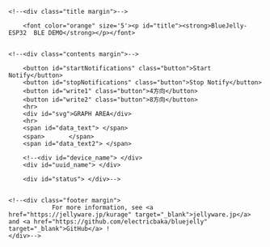 <!doctype html>
<!--Copyright 2017-2020 JellyWare Inc. All Rights Reserved.
-->
<html>
  <head>
    <meta charset="utf-8">
    <meta http-equiv="X-UA-Compatible" content="IE=edge">
    <meta name="description" content="BlueJelly">
    <!--<meta name="viewport" content="width=640, maximum-scale=1.0, user-scalable=yes">-->
    <title>BlueJelly-ESP32  BLE DEMO</title>
    <link href="https://fonts.googleapis.com/css?family=Lato:100,300,400,700,900" rel="stylesheet" type="text/css">
    <link rel="stylesheet" href="style.css">
    <script type="text/javascript" src="bluejelly.js"></script>
    <script type="text/javascript" src="./smoothie.js"></script>
  </head>

<body>
<!--<div class="container">-->

    <!--<div class="title margin">-->
    
        <font color="orange" size='5'><p id="title"><strong>BlueJelly-ESP32  BLE DEMO</strong></p></font>
   

    <!--<div class="contents margin">-->
    
        <button id="startNotifications" class="button">Start Notify</button>
        <button id="stopNotifications" class="button">Stop Notify</button>
        <button id="write1" class="button">4方向</button>
        <button id="write2" class="button">8方向</button>
        <hr>
        <div id="svg">GRAPH AREA</div>
        <hr>
        <span id="data_text"> </span>
        <span>　　　　</span>
        <span id="data_text2"> </span>
        
        <!--<div id="device_name"> </div>
        <div id="uuid_name"> </div>
        
        <div id="status"> </div>-->

    
    <!--<div class="footer margin">
                For more information, see <a href="https://jellyware.jp/kurage" target="_blank">jellyware.jp</a> and <a href="https://github.com/electricbaka/bluejelly" target="_blank">GitHub</a> !
    </div>-->



<script>



let startflag=0;


//--------------------------------------------------
//Global変数
//--------------------------------------------------
//BlueJellyのインスタンス生成
const ble = new BlueJelly();
const ble2 = new BlueJelly();



//TimeSeriesのインスタンス生成
const ble_data = new TimeSeries();



//-------------------------------------------------
//smoothie.js
//-------------------------------------------------
function createTimeline() {
    const chart = new SmoothieChart({
        millisPerPixel: 20,
        grid: {
            fillStyle: '#ff8319',
            strokeStyle: '#ffffff',
            millisPerLine: 800
        },
        maxValue: 5000,
        minValue: 0
    });
    chart.addTimeSeries(ble_data, {
        strokeStyle: 'rgba(255, 255, 255, 1)',
        fillStyle: 'rgba(255, 255, 255, 0.2)',
        lineWidth: 4
    });
    chart.streamTo(document.getElementById("chart"), 500);
}


//--------------------------------------------------
//ロード時の処理
//--------------------------------------------------
window.onload = function () {
  //UUIDの設定
  ble.setUUID("UUID1","dd5f7232-1560-4792-953d-0b2015f15340","8796fa1b-986d-419a-8f84-137710a2354f");//TX　　Service UUID,Characteristic UUID
  ble2.setUUID("UUID1","dd5f7232-1560-4792-953d-0b2015f15340","1e630bfc-08ca-44c0-a7c5-58dae380884d");//RX　　Service UUID,Characteristic UUID
  
  
  //UUIDの取得方法→Powershellで　[Guid]::NewGuid()　と打つとUUIDが発行される。3回やって、1個目をService UUIDにして2個目と3個目をCharacteristic UUIDにする。
  //smoothie.js
  //createTimeline();
  
  
  main();

}


//--------------------------------------------------
//Scan後の処理
//--------------------------------------------------
ble.onScan = function (deviceName) {
  //document.getElementById('device_name').innerHTML = deviceName;
  document.getElementById('status').innerHTML = "found device!";
}


//--------------------------------------------------
//ConnectGATT後の処理
//--------------------------------------------------
ble.onConnectGATT = function (uuid) {
  console.log('> connected GATT!');

  //document.getElementById('uuid_name').innerHTML = uuid;
  //document.getElementById('status').innerHTML = "connected GATT!";
}


//--------------------------------------------------
//Sensor1 Read後の処理：得られたデータの表示など行う
//--------------------------------------------------
ble.onRead = function (data, uuid){
  //フォーマットに従って値を取得
  let value = "";
  for(let i = 0; i < data.byteLength; i++){
    value = value + String.fromCharCode(data.getInt8(i));
  }
  
  var array_value =value.split(",");

  //コンソールに値を表示
  //console.log(array_value);
  

  //HTMLにデータを表示
  document.getElementById('data_text').innerHTML = Number(array_value[0]);
  document.getElementById('data_text2').innerHTML = Number(array_value[1]);
  sosimode=Number(array_value[1]);
  startflag = 1;
  if(pre_sosimode != sosimode) gesflag=1;
  //console.log(startflag);

}


//--------------------------------------------------
//Sensot1 Write後の処理
//--------------------------------------------------
ble2.onWrite = function(uuid){
  //document.getElementById('uuid_name').innerHTML = uuid;
  //document.getElementById('status').innerHTML = "written data"
}


//--------------------------------------------------
//Start Notify後の処理
//--------------------------------------------------
ble.onStartNotify = function(uuid){
  console.log('> Start Notify!');

  //document.getElementById('uuid_name').innerHTML = uuid;
  //document.getElementById('status').innerHTML = "started Notify";
}


//--------------------------------------------------
//Stop Notify後の処理
//--------------------------------------------------
ble.onStopNotify = function(uuid){
  console.log('> Stop Notify!');

  //document.getElementById('uuid_name').innerHTML = uuid;
  //document.getElementById('status').innerHTML = "stopped Notify";
}


//-------------------------------------------------
//ボタンが押された時のイベント登録
//--------------------------------------------------
document.getElementById('startNotifications').addEventListener('click', function() {
      ble.startNotify('UUID1');
});

document.getElementById('stopNotifications').addEventListener('click', function() {
      ble.stopNotify('UUID1');
});


document.getElementById('write1').addEventListener('click', function() {
  //フォーマットに従って値を変換
  const textEncoder = new TextEncoder();
  const text_data ="mode0";
  const text_data_encoded = textEncoder.encode(text_data + '\n');
  ble2.write('UUID1', text_data_encoded);
  gesflag=1;
  sosimode=0;
});

document.getElementById('write2').addEventListener('click', function() {
  //フォーマットに従って値を変換
  const textEncoder = new TextEncoder();
  const text_data = "mode1";
  const text_data_encoded = textEncoder.encode(text_data + '\n');
  ble2.write('UUID1', text_data_encoded);
  gesflag=1;
  sosimode=1;
});







async function main() {
	while(true){
	    await wait(10); //
	    Create_grapf();
    }
}



const wait = (ms) => {
  return new Promise((resolve, reject) => {
    setTimeout(resolve, ms);
  });
};



let p_pos=0;
let sosimode=0;
let screen_w = 900;
let screen_h = 700;
let lineX=screen_w/2;
let lineY=screen_h/2;
let gesflag=0;
let gescyc=0;
let get_uart=0;
let display_text=""
let baisu=2;
let pre_sosimode=0;




function Create_grapf() {

	let i=0;
	let ii=0;
	var plot_color = new Array('red', 'blue', 'yellow' ,'green');
	
	
	if(startflag==1){
		get_uart= Number(document.getElementById('data_text').innerText);
		
		display_text="<svg xmlns='http://www.w3.org/2000/svg' version='1.1' height='" + screen_h + "' width='" + screen_w + "' viewBox='-80 -10 1000 750' class='SvgFrame'>"
		display_text = display_text + "<rect x='-80' y='-10' width='1000' height='50' rx='10' ry='10' fill='blue' />"
		display_text = display_text + "<text x='0' y='30' font-size='40' stroke='cyan'  fill='cyan' text-anchor='start' stroke-width='1'>なぞりセンサ　DEMO</text>"
		display_text = display_text + "<text x='0' y='100' font-size='20' stroke='red'  fill='red' text-anchor='start' stroke-width='1'>ゆっくりなぞってください</text>"
		
		
		if(gesflag==1){
    		gescyc=0;
    		console.log("gesflag==1");
    		
		    if(sosimode==0){	
		      display_text = display_text + pos0_line();
		      display_text = display_text + pos2_line();
		      display_text = display_text + pos4_line();
		      display_text = display_text + pos6_line();
		      display_text = display_text + pos8_line();
		    }else if(sosimode==1){
		      display_text = display_text + pos0_line();
		      display_text = display_text + pos1_line();
		      display_text = display_text + pos2_line();
		      display_text = display_text + pos3_line();
		      display_text = display_text + pos4_line();
		      display_text = display_text + pos5_line();
		      display_text = display_text + pos6_line();
		      display_text = display_text + pos7_line();
		      display_text = display_text + pos8_line();
		    }
		    
		    gesflag=2;
		    display_text += "</svg>"
		    document.getElementById("svg").innerHTML =  display_text;
    	}
    	
    	
    	
		if(p_pos != get_uart){
			gesflag=0;
			gescyc=0;
			
			
		    if(sosimode==0){
		      if(get_uart==0){
		        display_text = display_text + pos0_line();
		        display_text = display_text + pos2_line();
		        display_text = display_text + pos4_line();
		        display_text = display_text + pos6_line();
		        display_text = display_text + pos8_line();  
		      }else if(get_uart==1){
		        display_text = display_text + pos2_line();
		        display_text = display_text + pos4_line();
		        display_text = display_text + pos6_line();
				display_text = display_text +  pos8_line();
		        display_text = display_text + "<polygon points='"+(lineX-17*baisu)+","+(lineY-50*baisu)+" "+(lineX+17*baisu)+","+(lineY-50*baisu)+" "+(lineX+17*baisu)+","+(lineY-85*baisu)+"' stroke='orange' fill='orange' />"
		        display_text = display_text + "<polygon points='"+(lineX-17*baisu)+","+(lineY-50*baisu)+" "+(lineX-17*baisu)+","+(lineY-85*baisu)+" "+(lineX+17*baisu)+","+(lineY-85*baisu)+"' stroke='orange' fill='orange' />"
		        display_text = display_text + "<polygon points='"+(lineX-32*baisu)+","+(lineY-85*baisu)+" "+(lineX+0*baisu)+","+(lineY-130*baisu)+" "+(lineX+32*baisu)+","+(lineY-85*baisu)+"' stroke='orange' fill='orange' />"
		      }else if(get_uart==2){
		        display_text = display_text + pos0_line();
		        display_text = display_text + pos4_line();
		        display_text = display_text + pos6_line();
		        display_text = display_text + pos8_line();
		        display_text = display_text + "<polygon points='"+(lineX+50*baisu)+","+(lineY-17*baisu)+" "+(lineX+50*baisu)+","+(lineY+17*baisu)+" "+(lineX+85*baisu)+","+(lineY+17*baisu)+"' stroke='orange' fill='orange' />"
		        display_text = display_text + "<polygon points='"+(lineX+50*baisu)+","+(lineY-17*baisu)+" "+(lineX+85*baisu)+","+(lineY-17*baisu)+" "+(lineX+85*baisu)+","+(lineY+17*baisu)+"' stroke='orange' fill='orange' />"
		        display_text = display_text + "<polygon points='"+(lineX+85*baisu)+","+(lineY-32*baisu)+" "+(lineX+130*baisu)+","+(lineY-0*baisu)+" "+(lineX+85*baisu)+","+(lineY+32*baisu)+"' stroke='orange' fill='orange' />"
		      }else if(get_uart==3){
		        display_text = display_text + pos0_line();
		        display_text = display_text + pos2_line();
		        display_text = display_text + pos6_line();
		        display_text = display_text + pos8_line();
		        display_text = display_text + "<polygon points='"+(lineX-17*baisu)+","+(lineY+50*baisu)+" "+(lineX+17*baisu)+","+(lineY+50*baisu)+" "+(lineX+17*baisu)+","+(lineY+85*baisu)+"' stroke='orange' fill='orange' />"
		        display_text = display_text + "<polygon points='"+(lineX-17*baisu)+","+(lineY+50*baisu)+" "+(lineX-17*baisu)+","+(lineY+85*baisu)+" "+(lineX+17*baisu)+","+(lineY+85*baisu)+"' stroke='orange' fill='orange' />"
		        display_text = display_text + "<polygon points='"+(lineX-32*baisu)+","+(lineY+85*baisu)+" "+(lineX+0*baisu)+","+(lineY+130*baisu)+" "+(lineX+32*baisu)+","+(lineY+85*baisu)+"' stroke='orange' fill='orange' />"  
		      }else if(get_uart==4){
		        display_text = display_text + pos0_line();
		        display_text = display_text + pos2_line();
		        display_text = display_text + pos4_line();
		        display_text = display_text + pos8_line();
		        display_text = display_text + "<polygon points='"+(lineX-50*baisu)+","+(lineY-17*baisu)+" "+(lineX-50*baisu)+","+(lineY+17*baisu)+" "+(lineX-85*baisu)+","+(lineY+17*baisu)+"' stroke='orange' fill='orange' />"
		        display_text = display_text + "<polygon points='"+(lineX-50*baisu)+","+(lineY-17*baisu)+" "+(lineX-85*baisu)+","+(lineY-17*baisu)+" "+(lineX-85*baisu)+","+(lineY+17*baisu)+"' stroke='orange' fill='orange' />"
		        display_text = display_text + "<polygon points='"+(lineX-85*baisu)+","+(lineY-32*baisu)+" "+(lineX-130*baisu)+","+(lineY+0*baisu)+" "+(lineX-85*baisu)+","+(lineY+32*baisu)+"' stroke='orange' fill='orange' />"     
		      }else if(get_uart==5){
		        display_text = display_text + pos0_line();
		        display_text = display_text + pos2_line();
		        display_text = display_text + pos4_line();
		        display_text = display_text + pos6_line();
				display_text = display_text + "<circle cx='"+lineX+"' cy='"+lineY+"' r='" +30*baisu+"' fill='orange' />"
		      }else if(get_uart==20){
		        display_text = display_text + pos8_line();
		        display_text = display_text + "<polygon points='"+(lineX-17*baisu)+","+(lineY-50*baisu)+" "+(lineX+17*baisu)+","+(lineY-50*baisu)+" "+(lineX+17*baisu)+","+(lineY-85*baisu)+"' stroke='orange' fill='orange' />"
		        display_text = display_text + "<polygon points='"+(lineX-17*baisu)+","+(lineY-50*baisu)+" "+(lineX-17*baisu)+","+(lineY-85*baisu)+" "+(lineX+17*baisu)+","+(lineY-85*baisu)+"' stroke='orange' fill='orange' />"
		        display_text = display_text + "<polygon points='"+(lineX-32*baisu)+","+(lineY-85*baisu)+" "+(lineX+0*baisu)+","+(lineY-130*baisu)+" "+(lineX+32*baisu)+","+(lineY-85*baisu)+"' stroke='orange' fill='orange' />"
		        
		        display_text = display_text + "<polygon points='"+(lineX+50*baisu)+","+(lineY-17*baisu)+" "+(lineX+50*baisu)+","+(lineY+17*baisu)+" "+(lineX+85*baisu)+","+(lineY+17*baisu)+"' stroke='orange' fill='orange' />"
		        display_text = display_text + "<polygon points='"+(lineX+50*baisu)+","+(lineY-17*baisu)+" "+(lineX+85*baisu)+","+(lineY-17*baisu)+" "+(lineX+85*baisu)+","+(lineY+17*baisu)+"' stroke='orange' fill='orange' />"
		        display_text = display_text + "<polygon points='"+(lineX+85*baisu)+","+(lineY-32*baisu)+" "+(lineX+130*baisu)+","+(lineY-0*baisu)+" "+(lineX+85*baisu)+","+(lineY+32*baisu)+"' stroke='orange' fill='orange' />"
		        
		        display_text = display_text + "<polygon points='"+(lineX-17*baisu)+","+(lineY+50*baisu)+" "+(lineX+17*baisu)+","+(lineY+50*baisu)+" "+(lineX+17*baisu)+","+(lineY+85*baisu)+"' stroke='orange' fill='orange' />"
		        display_text = display_text + "<polygon points='"+(lineX-17*baisu)+","+(lineY+50*baisu)+" "+(lineX-17*baisu)+","+(lineY+85*baisu)+" "+(lineX+17*baisu)+","+(lineY+85*baisu)+"' stroke='orange' fill='orange' />"
		        display_text = display_text + "<polygon points='"+(lineX-32*baisu)+","+(lineY+85*baisu)+" "+(lineX+0*baisu)+","+(lineY+130*baisu)+" "+(lineX+32*baisu)+","+(lineY+85*baisu)+"' stroke='orange' fill='orange' />"
		        
		        display_text = display_text + "<polygon points='"+(lineX-50*baisu)+","+(lineY-17*baisu)+" "+(lineX-50*baisu)+","+(lineY+17*baisu)+" "+(lineX-85*baisu)+","+(lineY+17*baisu)+"' stroke='orange' fill='orange' />";
		        display_text = display_text + "<polygon points='"+(lineX-50*baisu)+","+(lineY-17*baisu)+" "+(lineX-85*baisu)+","+(lineY-17*baisu)+" "+(lineX-85*baisu)+","+(lineY+17*baisu)+"' stroke='orange' fill='orange' />"
		        display_text = display_text + "<polygon points='"+(lineX-85*baisu)+","+(lineY-32*baisu)+" "+(lineX-130*baisu)+","+(lineY+0*baisu)+" "+(lineX-85*baisu)+","+(lineY+32*baisu)+"' stroke='orange' fill='orange' />"
		      
		      }else if(get_uart==21){
		     	display_text = display_text + "<circle cx='"+lineX+"' cy='"+lineY+"' r='" +29*baisu+"' fill='orangered' />"
		        display_text = display_text + pos0_line();
		        display_text = display_text + pos2_line();
		        display_text = display_text + pos4_line();
		        display_text = display_text + pos6_line();
		      }
		    }else if(sosimode==1){
				DisplayB();
		    }
		    
		    display_text += "</svg>"
	    	document.getElementById("svg").innerHTML =  display_text;
		}else{
			gescyc++;
		    if(gescyc>300) gescyc=400;
		    if(gescyc>300 && gesflag==0) gesflag=1;
		}
		
		p_pos=get_uart;
		pre_sosimode=sosimode;
		
	    
    }
}



function display0(){
	display_text = display_text + pos0_line();
	display_text = display_text + pos1_line();
	display_text = display_text + pos2_line();
	display_text = display_text + pos3_line();
	display_text = display_text + pos4_line();
	display_text = display_text + pos5_line();
	display_text = display_text + pos6_line();
	display_text = display_text + pos7_line();
	display_text = display_text + pos8_line();  
}

function display1(){
	display_text = display_text + pos1_line();
	display_text = display_text + pos2_line();
	display_text = display_text + pos3_line();
	display_text = display_text + pos4_line();
	display_text = display_text + pos5_line();
	display_text = display_text + pos6_line();
	display_text = display_text + pos7_line();
	display_text = display_text + pos8_line();
	display_text = display_text + "<polygon points='"+(lineX-17*baisu)+","+(lineY-50*baisu)+" "+(lineX+17*baisu)+","+(lineY-50*baisu)+" "+(lineX+17*baisu)+","+(lineY-85*baisu)+"' stroke='orange' fill='orange' />"
	display_text = display_text + "<polygon points='"+(lineX-17*baisu)+","+(lineY-50*baisu)+" "+(lineX-17*baisu)+","+(lineY-85*baisu)+" "+(lineX+17*baisu)+","+(lineY-85*baisu)+"' stroke='orange' fill='orange' />"
	display_text = display_text + "<polygon points='"+(lineX-32*baisu)+","+(lineY-85*baisu)+" "+(lineX+0*baisu)+","+(lineY-130*baisu)+" "+(lineX+32*baisu)+","+(lineY-85*baisu)+"' stroke='orange' fill='orange' />"
}

function display2(){
	display_text = display_text + pos0_line();
	display_text = display_text + pos1_line();
	display_text = display_text + pos3_line();
	display_text = display_text + pos4_line();
	display_text = display_text + pos5_line();
	display_text = display_text + pos6_line();
	display_text = display_text + pos7_line();
	display_text = display_text + pos8_line();
	display_text = display_text + "<polygon points='"+(lineX+50*baisu)+","+(lineY-17*baisu)+" "+(lineX+50*baisu)+","+(lineY+17*baisu)+" "+(lineX+85*baisu)+","+(lineY+17*baisu)+"' stroke='orange' fill='orange' />"
	display_text = display_text + "<polygon points='"+(lineX+50*baisu)+","+(lineY-17*baisu)+" "+(lineX+85*baisu)+","+(lineY-17*baisu)+" "+(lineX+85*baisu)+","+(lineY+17*baisu)+"' stroke='orange' fill='orange' />"
	display_text = display_text + "<polygon points='"+(lineX+85*baisu)+","+(lineY-32*baisu)+" "+(lineX+130*baisu)+","+(lineY-0*baisu)+" "+(lineX+85*baisu)+","+(lineY+32*baisu)+"' stroke='orange' fill='orange' />"
}

function display3(){
	display_text = display_text + pos0_line();
	display_text = display_text + pos1_line();
	display_text = display_text + pos2_line();
	display_text = display_text + pos3_line();
	display_text = display_text + pos5_line();
	display_text = display_text + pos6_line();
	display_text = display_text + pos7_line();
	display_text = display_text + pos8_line();
	display_text = display_text + "<polygon points='"+(lineX-17*baisu)+","+(lineY+50*baisu)+" "+(lineX+17*baisu)+","+(lineY+50*baisu)+" "+(lineX+17*baisu)+","+(lineY+85*baisu)+"' stroke='orange' fill='orange' />"
	display_text = display_text + "<polygon points='"+(lineX-17*baisu)+","+(lineY+50*baisu)+" "+(lineX-17*baisu)+","+(lineY+85*baisu)+" "+(lineX+17*baisu)+","+(lineY+85*baisu)+"' stroke='orange' fill='orange' />"
	display_text = display_text + "<polygon points='"+(lineX-32*baisu)+","+(lineY+85*baisu)+" "+(lineX+0*baisu)+","+(lineY+130*baisu)+" "+(lineX+32*baisu)+","+(lineY+85*baisu)+"' stroke='orange' fill='orange' />"   
}

function display4(){
	display_text = display_text + pos0_line();
	display_text = display_text + pos1_line();
	display_text = display_text + pos2_line();
	display_text = display_text + pos3_line();
	display_text = display_text + pos4_line();
	display_text = display_text + pos5_line();
	display_text = display_text + pos7_line();
	display_text = display_text + pos8_line();
	display_text = display_text + "<polygon points='"+(lineX-50*baisu)+","+(lineY-17*baisu)+" "+(lineX-50*baisu)+","+(lineY+17*baisu)+" "+(lineX-85*baisu)+","+(lineY+17*baisu)+"' stroke='orange' fill='orange' />"
	display_text = display_text + "<polygon points='"+(lineX-50*baisu)+","+(lineY-17*baisu)+" "+(lineX-85*baisu)+","+(lineY-17*baisu)+" "+(lineX-85*baisu)+","+(lineY+17*baisu)+"' stroke='orange' fill='orange' />"
	display_text = display_text + "<polygon points='"+(lineX-85*baisu)+","+(lineY-32*baisu)+" "+(lineX-130*baisu)+","+(lineY+0*baisu)+" "+(lineX-85*baisu)+","+(lineY+32*baisu)+"' stroke='orange' fill='orange' />"
}

function display5(){
	display_text = display_text + pos0_line();
	display_text = display_text + pos1_line();
	display_text = display_text + pos2_line();
	display_text = display_text + pos3_line();
	display_text = display_text + pos4_line();
	display_text = display_text + pos5_line();
	display_text = display_text + pos6_line();
	display_text = display_text + pos7_line();
	display_text = display_text + "<circle cx='"+lineX+"' cy='"+lineY+"' r='" +30*baisu+"' fill='orange' />";
}

function display6(){
	display_text = display_text + pos0_line();
	display_text = display_text + pos2_line();
	display_text = display_text + pos3_line();
	display_text = display_text + pos4_line();
	display_text = display_text + pos5_line();
	display_text = display_text + pos6_line();
	display_text = display_text + pos7_line();
	display_text = display_text + pos8_line();
	display_text = display_text + "<polygon points='"+(lineX+23*baisu)+","+(lineY-47*baisu)+" "+(lineX+47*baisu)+","+(lineY-23*baisu)+" "+(lineX+48*baisu)+","+(lineY-72*baisu)+"' stroke='orange' fill='orange' />"
	display_text = display_text + "<polygon points='"+(lineX+72*baisu)+","+(lineY-48*baisu)+" "+(lineX+47*baisu)+","+(lineY-23*baisu)+" "+(lineX+48*baisu)+","+(lineY-72*baisu)+"' stroke='orange' fill='orange' />"
	display_text = display_text + "<polygon points='"+(lineX+37*baisu)+","+(lineY-83*baisu)+" "+(lineX+82*baisu)+","+(lineY-37*baisu)+" "+(lineX+92*baisu)+","+(lineY-92*baisu)+"' stroke='orange' fill='orange' />"
}

function display7(){
	display_text = display_text + pos0_line();
	display_text = display_text + pos1_line();
	display_text = display_text + pos2_line();
	display_text = display_text + pos4_line();
	display_text = display_text + pos5_line();
	display_text = display_text + pos6_line();
	display_text = display_text + pos7_line();
	display_text = display_text + pos8_line();
	display_text = display_text + "<polygon points='"+(lineX+23*baisu)+","+(lineY+47*baisu)+" "+(lineX+47*baisu)+","+(lineY+23*baisu)+" "+(lineX+48*baisu)+","+(lineY+72*baisu)+"' stroke='orange' fill='orange' />"
	display_text = display_text + "<polygon points='"+(lineX+72*baisu)+","+(lineY+48*baisu)+" "+(lineX+47*baisu)+","+(lineY+23*baisu)+" "+(lineX+48*baisu)+","+(lineY+72*baisu)+"' stroke='orange' fill='orange' />"
	display_text = display_text + "<polygon points='"+(lineX+37*baisu)+","+(lineY+83*baisu)+" "+(lineX+82*baisu)+","+(lineY+37*baisu)+" "+(lineX+92*baisu)+","+(lineY+92*baisu)+"' stroke='orange' fill='orange' />"
}

function display8(){
	display_text = display_text + pos0_line();
	display_text = display_text + pos1_line();
	display_text = display_text + pos2_line();
	display_text = display_text + pos3_line();
	display_text = display_text + pos4_line();
	display_text = display_text + pos6_line();
	display_text = display_text + pos7_line();
	display_text = display_text + pos8_line();
	display_text = display_text + "<polygon points='"+(lineX-23*baisu)+","+(lineY+47*baisu)+" "+(lineX-47*baisu)+","+(lineY+23*baisu)+" "+(lineX-48*baisu)+","+(lineY+72*baisu)+"' stroke='orange' fill='orange' />"
	display_text = display_text + "<polygon points='"+(lineX-72*baisu)+","+(lineY+48*baisu)+" "+(lineX-47*baisu)+","+(lineY+23*baisu)+" "+(lineX-48*baisu)+","+(lineY+72*baisu)+"' stroke='orange' fill='orange' />"
	display_text = display_text + "<polygon points='"+(lineX-37*baisu)+","+(lineY+83*baisu)+" "+(lineX-82*baisu)+","+(lineY+37*baisu)+" "+(lineX-92*baisu)+","+(lineY+92*baisu)+"' stroke='orange' fill='orange' />"
}

function display9(){
	display_text = display_text + pos0_line();
	display_text = display_text + pos1_line();
	display_text = display_text + pos2_line();
	display_text = display_text + pos3_line();
	display_text = display_text + pos4_line();
	display_text = display_text + pos5_line();
	display_text = display_text + pos6_line();
	display_text = display_text + pos8_line();
	display_text = display_text + "<polygon points='"+(lineX-23*baisu)+","+(lineY-47*baisu)+" "+(lineX-47*baisu)+","+(lineY-23*baisu)+" "+(lineX-48*baisu)+","+(lineY-72*baisu)+"' stroke='orange' fill='orange' />"
	display_text = display_text + "<polygon points='"+(lineX-72*baisu)+","+(lineY-48*baisu)+" "+(lineX-47*baisu)+","+(lineY-23*baisu)+" "+(lineX-48*baisu)+","+(lineY-72*baisu)+"' stroke='orange' fill='orange' />"
	display_text = display_text + "<polygon points='"+(lineX-37*baisu)+","+(lineY-83*baisu)+" "+(lineX-82*baisu)+","+(lineY-37*baisu)+" "+(lineX-92*baisu)+","+(lineY-92*baisu)+"' stroke='orange' fill='orange' />"
}

function display20(){
	display_text = display_text + pos8_line();
	display_text = display_text + "<polygon points='"+(lineX-17*baisu)+","+(lineY-50*baisu)+" "+(lineX+17*baisu)+","+(lineY-50*baisu)+" "+(lineX+17*baisu)+","+(lineY-85*baisu)+"' stroke='orangered' fill='orangered' />"
	display_text = display_text + "<polygon points='"+(lineX-17*baisu)+","+(lineY-50*baisu)+" "+(lineX-17*baisu)+","+(lineY-85*baisu)+" "+(lineX+17*baisu)+","+(lineY-85*baisu)+"' stroke='orangered' fill='orangered' />"
	display_text = display_text + "<polygon points='"+(lineX-32*baisu)+","+(lineY-85*baisu)+" "+(lineX-0*baisu)+","+(lineY-130*baisu)+" "+(lineX+32*baisu)+","+(lineY-85*baisu)+"' stroke='orangered' fill='orangered' />"          

	display_text = display_text + "<polygon points='"+(lineX+50*baisu)+","+(lineY-17*baisu)+" "+(lineX+50*baisu)+","+(lineY+17*baisu)+" "+(lineX+85*baisu)+","+(lineY+17*baisu)+"' stroke='orangered' fill='orangered' />"
	display_text = display_text + "<polygon points='"+(lineX+50*baisu)+","+(lineY-17*baisu)+" "+(lineX+85*baisu)+","+(lineY-17*baisu)+" "+(lineX+85*baisu)+","+(lineY+17*baisu)+"' stroke='orangered' fill='orangered' />"
	display_text = display_text + "<polygon points='"+(lineX+85*baisu)+","+(lineY-32*baisu)+" "+(lineX+130*baisu)+","+(lineY-0*baisu)+" "+(lineX+85*baisu)+","+(lineY+32*baisu)+"' stroke='orangered' fill='orangered' />"         
	
	display_text = display_text + "<polygon points='"+(lineX-17*baisu)+","+(lineY+50*baisu)+" "+(lineX+17*baisu)+","+(lineY+50*baisu)+" "+(lineX+17*baisu)+","+(lineY+85*baisu)+"' stroke='orangered' fill='orangered' />"
	display_text = display_text + "<polygon points='"+(lineX-17*baisu)+","+(lineY+50*baisu)+" "+(lineX-17*baisu)+","+(lineY+85*baisu)+" "+(lineX+17*baisu)+","+(lineY+85*baisu)+"' stroke='orangered' fill='orangered' />"
	display_text = display_text + "<polygon points='"+(lineX-32*baisu)+","+(lineY+85*baisu)+" "+(lineX+0*baisu)+","+(lineY+130*baisu)+" "+(lineX+32*baisu)+","+(lineY+85*baisu)+"' stroke='orangered' fill='orangered' />"
	
	display_text = display_text + "<polygon points='"+(lineX-50*baisu)+","+(lineY-17*baisu)+" "+(lineX-50*baisu)+","+(lineY+17*baisu)+" "+(lineX-85*baisu)+","+(lineY+17*baisu)+"' stroke='orangered' fill='orangered' />"
	display_text = display_text + "<polygon points='"+(lineX-50*baisu)+","+(lineY-17*baisu)+" "+(lineX-85*baisu)+","+(lineY-17*baisu)+" "+(lineX-85*baisu)+","+(lineY+17*baisu)+"' stroke='orangered' fill='orangered' />"
	display_text = display_text + "<polygon points='"+(lineX-85*baisu)+","+(lineY-32*baisu)+" "+(lineX-130*baisu)+","+(lineY-0*baisu)+" "+(lineX-85*baisu)+","+(lineY+32*baisu)+"' stroke='orangered' fill='orangered' />"
	
	display_text = display_text + "<polygon points='"+(lineX+23*baisu)+","+(lineY-47*baisu)+" "+(lineX+47*baisu)+","+(lineY-23*baisu)+" "+(lineX+48*baisu)+","+(lineY-72*baisu)+"' stroke='orangered' fill='orangered' />"
	display_text = display_text + "<polygon points='"+(lineX+72*baisu)+","+(lineY-48*baisu)+" "+(lineX+47*baisu)+","+(lineY-23*baisu)+" "+(lineX+48*baisu)+","+(lineY-72*baisu)+"' stroke='orangered' fill='orangered' />"
	display_text = display_text + "<polygon points='"+(lineX+37*baisu)+","+(lineY-83*baisu)+" "+(lineX+82*baisu)+","+(lineY-37*baisu)+" "+(lineX+92*baisu)+","+(lineY-92*baisu)+"' stroke='orangered' fill='orangered' />"  
	
	display_text = display_text + "<polygon points='"+(lineX+23*baisu)+","+(lineY+47*baisu)+" "+(lineX+47*baisu)+","+(lineY+23*baisu)+" "+(lineX+48*baisu)+","+(lineY+72*baisu)+"' stroke='orangered' fill='orangered' />"
	display_text = display_text + "<polygon points='"+(lineX+72*baisu)+","+(lineY+48*baisu)+" "+(lineX+47*baisu)+","+(lineY+23*baisu)+" "+(lineX+48*baisu)+","+(lineY+72*baisu)+"' stroke='orangered' fill='orangered' />"
	display_text = display_text + "<polygon points='"+(lineX+37*baisu)+","+(lineY+83*baisu)+" "+(lineX+82*baisu)+","+(lineY+37*baisu)+" "+(lineX+92*baisu)+","+(lineY+92*baisu)+"' stroke='orangered' fill='orangered' />"

	display_text = display_text + "<polygon points='"+(lineX-23*baisu)+","+(lineY+47*baisu)+" "+(lineX-47*baisu)+","+(lineY+23*baisu)+" "+(lineX-48*baisu)+","+(lineY+72*baisu)+"' stroke='orangered' fill='orangered' />"
	display_text = display_text + "<polygon points='"+(lineX-72*baisu)+","+(lineY+48*baisu)+" "+(lineX-47*baisu)+","+(lineY+23*baisu)+" "+(lineX-48*baisu)+","+(lineY+72*baisu)+"' stroke='orangered' fill='orangered' />"
	display_text = display_text + "<polygon points='"+(lineX-37*baisu)+","+(lineY+83*baisu)+" "+(lineX-82*baisu)+","+(lineY+37*baisu)+" "+(lineX-92*baisu)+","+(lineY+92*baisu)+"' stroke='orangered' fill='orangered' />"
	
	display_text = display_text + "<polygon points='"+(lineX-23*baisu)+","+(lineY-47*baisu)+" "+(lineX-47*baisu)+","+(lineY-23*baisu)+" "+(lineX-48*baisu)+","+(lineY-72*baisu)+"' stroke='orangered' fill='orangered' />"
	display_text = display_text + "<polygon points='"+(lineX-72*baisu)+","+(lineY-48*baisu)+" "+(lineX-47*baisu)+","+(lineY-23*baisu)+" "+(lineX-48*baisu)+","+(lineY-72*baisu)+"' stroke='orangered' fill='orangered' />"
	display_text = display_text + "<polygon points='"+(lineX-37*baisu)+","+(lineY-83*baisu)+" "+(lineX-82*baisu)+","+(lineY-37*baisu)+" "+(lineX-92*baisu)+","+(lineY-92*baisu)+"' stroke='orangered' fill='orangered' />"
}

function display21(){
	display_text = display_text + "<circle cx='"+lineX+"' cy='"+lineY+"' r='" +29*baisu+"' fill='orangered' />";  
	display_text = display_text + pos0_line();
	display_text = display_text + pos1_line();
	display_text = display_text + pos2_line();
	display_text = display_text + pos3_line();
	display_text = display_text + pos4_line();
	display_text = display_text + pos5_line();
	display_text = display_text + pos6_line();
	display_text = display_text + pos7_line();
}








function DisplayB(){
	if(get_uart==0){
		display0();
	}else if(get_uart==1){
		display1();
	}else if(get_uart==2){
		display2();
	}else if(get_uart==3){
		display3();
	}else if(get_uart==4){
		display4();
	}else if(get_uart==6){
		display6();
	}else if(get_uart==7){
		display7();
	}else if(get_uart==8){
		display8();
	}else if(get_uart==9){
        display9();
	}else if(get_uart==5){
		display5();
	}else if(get_uart==20){
		display20();
	
	}else if(get_uart==21){
		display21()
	}
}




function pos0_line(){
	return	"<polyline points='"+
	(lineX-17*baisu)+","+(lineY-50*baisu)+" "+
	(lineX+17*baisu)+","+(lineY-50*baisu)+" "+
	(lineX+17*baisu)+","+(lineY-85*baisu)+" "+
	(lineX+32*baisu)+","+(lineY-85*baisu)+" "+
	(lineX+0*baisu)+","+(lineY-130*baisu)+" "+
	(lineX-32*baisu)+","+(lineY-85*baisu)+" "+
	(lineX-17*baisu)+","+(lineY-85*baisu)+" "+
	(lineX-17*baisu)+","+(lineY-50*baisu)+
	"' stroke='fuchsia' fill='none' />";
}

function pos1_line(){
	return	"<polyline points='"+
	(lineX+23*baisu)+","+(lineY-47*baisu)+" "+
	(lineX+47*baisu)+","+(lineY-23*baisu)+" "+
	(lineX+72*baisu)+","+(lineY-48*baisu)+" "+
	(lineX+82*baisu)+","+(lineY-37*baisu)+" "+
	(lineX+92*baisu)+","+(lineY-92*baisu)+" "+
	(lineX+37*baisu)+","+(lineY-83*baisu)+" "+
	(lineX+48*baisu)+","+(lineY-72*baisu)+" "+
	(lineX+23*baisu)+","+(lineY-47*baisu)+
	"' stroke='fuchsia' fill='none' />";
}

function pos2_line(){
	return	"<polyline points='"+
	(lineX+50*baisu)+","+(lineY-17*baisu)+" "+
	(lineX+50*baisu)+","+(lineY+17*baisu)+" "+
	(lineX+85*baisu)+","+(lineY+17*baisu)+" "+
	(lineX+85*baisu)+","+(lineY+32*baisu)+" "+
	(lineX+130*baisu)+","+(lineY+0*baisu)+" "+
	(lineX+85*baisu)+","+(lineY-32*baisu)+" "+
	(lineX+85*baisu)+","+(lineY-17*baisu)+" "+
	(lineX+50*baisu)+","+(lineY-17*baisu)+
	"' stroke='fuchsia' fill='none' />";
}

function pos3_line(){
	return	"<polyline points='"+
	(lineX+47*baisu)+","+(lineY+23*baisu)+" "+
	(lineX+23*baisu)+","+(lineY+47*baisu)+" "+
	(lineX+48*baisu)+","+(lineY+72*baisu)+" "+
	(lineX+34*baisu)+","+(lineY+83*baisu)+" "+
	(lineX+92*baisu)+","+(lineY+92*baisu)+" "+
	(lineX+83*baisu)+","+(lineY+37*baisu)+" "+
	(lineX+72*baisu)+","+(lineY+48*baisu)+" "+
	(lineX+47*baisu)+","+(lineY+23*baisu)+
	"' stroke='fuchsia' fill='none' />";
}

function pos4_line(){
	return	"<polyline points='"+
	(lineX-17*baisu)+","+(lineY+50*baisu)+" "+
	(lineX+17*baisu)+","+(lineY+50*baisu)+" "+
	(lineX+17*baisu)+","+(lineY+85*baisu)+" "+
	(lineX+32*baisu)+","+(lineY+85*baisu)+" "+
	(lineX+0*baisu)+","+(lineY+130*baisu)+" "+
	(lineX-32*baisu)+","+(lineY+85*baisu)+" "+
	(lineX-17*baisu)+","+(lineY+85*baisu)+" "+
	(lineX-17*baisu)+","+(lineY+50*baisu)+
	"' stroke='fuchsia' fill='none' />";
}

function pos5_line(){
	return	"<polyline points='"+
	(lineX-47*baisu)+","+(lineY+23*baisu)+" "+
	(lineX-23*baisu)+","+(lineY+47*baisu)+" "+
	(lineX-48*baisu)+","+(lineY+72*baisu)+" "+
	(lineX-34*baisu)+","+(lineY+83*baisu)+" "+
	(lineX-92*baisu)+","+(lineY+92*baisu)+" "+
	(lineX-83*baisu)+","+(lineY+37*baisu)+" "+
	(lineX-72*baisu)+","+(lineY+48*baisu)+" "+
	(lineX-47*baisu)+","+(lineY+23*baisu)+
	"' stroke='fuchsia' fill='none' />";
}

function pos6_line(){
	return	"<polyline points='"+
	(lineX-50*baisu)+","+(lineY-17*baisu)+" "+
	(lineX-50*baisu)+","+(lineY+17*baisu)+" "+
	(lineX-85*baisu)+","+(lineY+17*baisu)+" "+
	(lineX-85*baisu)+","+(lineY+32*baisu)+" "+
	(lineX-130*baisu)+","+(lineY+0*baisu)+" "+
	(lineX-85*baisu)+","+(lineY-32*baisu)+" "+
	(lineX-85*baisu)+","+(lineY-17*baisu)+" "+
	(lineX-50*baisu)+","+(lineY-17*baisu)+
	"' stroke='fuchsia' fill='none' />";
}

function pos7_line(){
	return	"<polyline points='"+
	(lineX-23*baisu)+","+(lineY-47*baisu)+" "+
	(lineX-47*baisu)+","+(lineY-23*baisu)+" "+
	(lineX-72*baisu)+","+(lineY-48*baisu)+" "+
	(lineX-82*baisu)+","+(lineY-37*baisu)+" "+
	(lineX-92*baisu)+","+(lineY-92*baisu)+" "+
	(lineX-37*baisu)+","+(lineY-83*baisu)+" "+
	(lineX-48*baisu)+","+(lineY-72*baisu)+" "+
	(lineX-23*baisu)+","+(lineY-47*baisu)+
	"' stroke='fuchsia' fill='none' />";
}

function pos8_line(){
	return "<circle cx='"+lineX+"' cy='"+lineY+"' r='" +30*baisu+"' stroke='fuchsia' fill='none' />";
}

</script>
</body>
</html>

